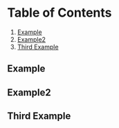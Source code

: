 # Table of Contents
1. [Example](#example)
2. [Example2](#example2)
3. [Third Example](#third-example)


## Example
## Example2
## Third Example
